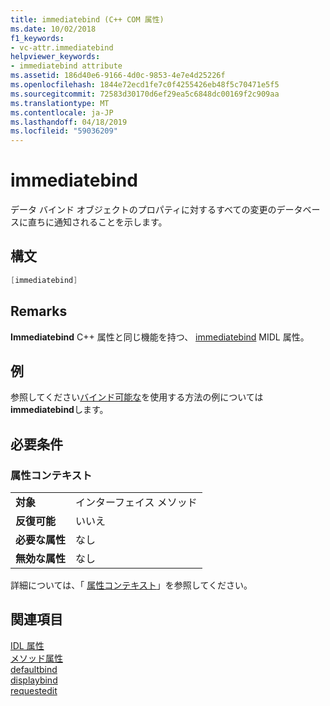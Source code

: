 ```yaml
---
title: immediatebind (C++ COM 属性)
ms.date: 10/02/2018
f1_keywords:
- vc-attr.immediatebind
helpviewer_keywords:
- immediatebind attribute
ms.assetid: 186d40e6-9166-4d0c-9853-4e7e4d25226f
ms.openlocfilehash: 1844e72ecd1fe7c0f4255426eb48f5c70471e5f5
ms.sourcegitcommit: 72583d30170d6ef29ea5c6848dc00169f2c909aa
ms.translationtype: MT
ms.contentlocale: ja-JP
ms.lasthandoff: 04/18/2019
ms.locfileid: "59036209"
---
```

# <a name="immediatebind"></a>immediatebind

データ バインド オブジェクトのプロパティに対するすべての変更のデータベースに直ちに通知されることを示します。

## <a name="syntax"></a>構文

```cpp
[immediatebind]
```

## <a name="remarks"></a>Remarks

**Immediatebind** C++ 属性と同じ機能を持つ、 [immediatebind](/windows/desktop/Midl/immediatebind) MIDL 属性。

## <a name="example"></a>例

参照してください[バインド可能な](bindable.md)を使用する方法の例については**immediatebind**します。

## <a name="requirements"></a>必要条件

### <a name="attribute-context"></a>属性コンテキスト

|||
|-|-|
|**対象**|インターフェイス メソッド|
|**反復可能**|いいえ|
|**必要な属性**|なし|
|**無効な属性**|なし|

詳細については、「 [属性コンテキスト](cpp-attributes-com-net.md#contexts)」を参照してください。

## <a name="see-also"></a>関連項目

[IDL 属性](idl-attributes.md)<br/>
[メソッド属性](method-attributes.md)<br/>
[defaultbind](defaultbind.md)<br/>
[displaybind](displaybind.md)<br/>
[requestedit](requestedit.md)